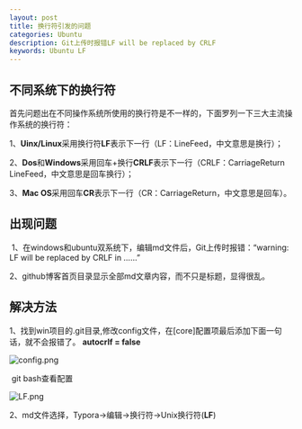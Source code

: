 ```yaml
---
layout: post
title: 换行符引发的问题
categories: Ubuntu
description: Git上传时报错LF will be replaced by CRLF
keywords: Ubuntu LF
---
```


## 不同系统下的换行符

​       首先问题出在不同操作系统所使用的换行符是不一样的，下面罗列一下三大主流操作系统的换行符：

1、**Uinx/Linux**采用换行符**LF**表示下一行（LF：LineFeed，中文意思是换行）；

2、**Dos**和**Windows**采用回车+换行**CRLF**表示下一行（CRLF：CarriageReturn LineFeed，中文意思是回车换行）；

3、**Mac OS**采用回车**CR**表示下一行（CR：CarriageReturn，中文意思是回车）。



## 出现问题

​      1、在windows和ubuntu双系统下，编辑md文件后，Git上传时报错：“warning: LF will be replaced by CRLF in ……”

​      2、github博客首页目录显示全部md文章内容，而不只是标题，显得很乱。



## 解决方法

​       1、找到win项目的.git目录,修改config文件，在[core]配置项最后添加下面一句话，就不会报错了。
**autocrlf = false**

![config.png](https://i.loli.net/2019/08/31/qnujQbErPO9FZ32.png)

​                   git bash查看配置

![LF.png](https://i.loli.net/2019/08/31/y5kmNFRYLp8tM34.png)



​        2、md文件选择，Typora->编辑->换行符->Unix换行符(**LF**)